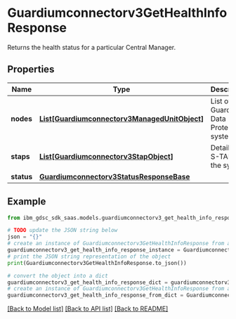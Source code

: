# Guardiumconnectorv3GetHealthInfoResponse

Returns the health status for a particular Central Manager.

## Properties

Name | Type | Description | Notes
------------ | ------------- | ------------- | -------------
**nodes** | [**List[Guardiumconnectorv3ManagedUnitObject]**](Guardiumconnectorv3ManagedUnitObject.md) | List of Guardium Data Protection systems. | [optional] 
**staps** | [**List[Guardiumconnectorv3StapObject]**](Guardiumconnectorv3StapObject.md) | Details of S-TAPs for the system. | [optional] 
**status** | [**Guardiumconnectorv3StatusResponseBase**](Guardiumconnectorv3StatusResponseBase.md) |  | [optional] 

## Example

```python
from ibm_gdsc_sdk_saas.models.guardiumconnectorv3_get_health_info_response import Guardiumconnectorv3GetHealthInfoResponse

# TODO update the JSON string below
json = "{}"
# create an instance of Guardiumconnectorv3GetHealthInfoResponse from a JSON string
guardiumconnectorv3_get_health_info_response_instance = Guardiumconnectorv3GetHealthInfoResponse.from_json(json)
# print the JSON string representation of the object
print(Guardiumconnectorv3GetHealthInfoResponse.to_json())

# convert the object into a dict
guardiumconnectorv3_get_health_info_response_dict = guardiumconnectorv3_get_health_info_response_instance.to_dict()
# create an instance of Guardiumconnectorv3GetHealthInfoResponse from a dict
guardiumconnectorv3_get_health_info_response_from_dict = Guardiumconnectorv3GetHealthInfoResponse.from_dict(guardiumconnectorv3_get_health_info_response_dict)
```
[[Back to Model list]](../README.md#documentation-for-models) [[Back to API list]](../README.md#documentation-for-api-endpoints) [[Back to README]](../README.md)


